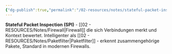 ```yaml
---
{"dg-publish":true,"permalink":"/02-resources/notes/stateful-packet-inspection/","tags":["filter/verbindung","firewall/typ","sicherheit/it-sicherheit"],"noteIcon":"","updated":"2025-09-27T01:32:44.000+02:00"}
---
```



**Stateful Packet Inspection (SPI)** - [[02 - RESOURCES/Notes/Firewall\|Firewall]] die sich Verbindungen merkt und Kontext bewertet.
Intelligenter als [[02 - RESOURCES/Notes/Paketfilter\|Paketfilter]] - erkennt zusammengehörige Pakete, Standard in modernen Firewalls.